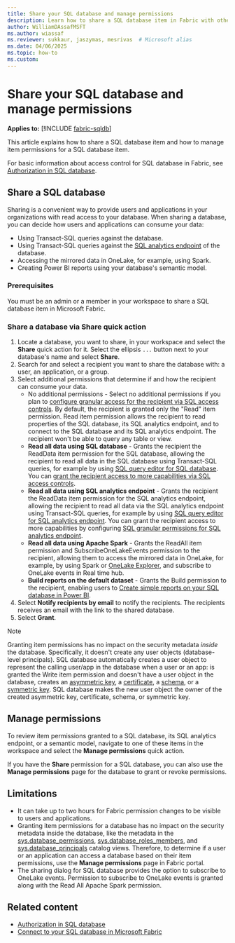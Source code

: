 ```yaml
---
title: Share your SQL database and manage permissions
description: Learn how to share a SQL database item in Fabric with others and manage item permissions.
author: WilliamDAssafMSFT
ms.author: wiassaf
ms.reviewer: sukkaur, jaszymas, mesrivas  # Microsoft alias
ms.date: 04/06/2025
ms.topic: how-to
ms.custom:
---
```

# Share your SQL database and manage permissions

**Applies to:** [!INCLUDE [fabric-sqldb](../includes/applies-to-version/fabric-sqldb.md)]

This article explains how to share a SQL database item and how to manage item permissions for a SQL database item.

For basic information about access control for SQL database in Fabric, see [Authorization in SQL database](authorization.md).

## Share a SQL database

Sharing is a convenient way to provide users and applications in your organizations with read access to your database. When sharing a database, you can decide how users and applications can consume your data:

- Using Transact-SQL queries against the database.
- Using Transact-SQL queries against the [SQL analytics endpoint](../../data-engineering/lakehouse-sql-analytics-endpoint.md) of the database.
- Accessing the mirrored data in OneLake, for example, using Spark.
- Creating Power BI reports using your database's semantic model.

### Prerequisites

You must be an admin or a member in your workspace to share a SQL database item in Microsoft Fabric.

### Share a database via Share quick action

1. Locate a database, you want to share, in your workspace and select the **Share** quick action for it. Select the ellipsis `...` button next to your database's name and select **Share**.
1. Search for and select a recipient you want to share the database with: a user, an application, or a group.
1. Select additional permissions that determine if and how the recipient can consume your data.
    - No additional permissions - Select no additional permissions if you plan to [configure granular access for the recipient via SQL access controls](configure-sql-access-controls.md). By default, the recipient is granted only the "Read" item permission. Read item permission allows the recipient to read properties of the SQL database, its SQL analytics endpoint, and to connect to the SQL database and its SQL analytics endpoint. The recipient won't be able to query any table or view.
    - **Read all data using SQL database** - Grants the recipient the ReadData item permission for the SQL database, allowing the recipient to read all data in the SQL database using Transact-SQL queries, for example by using [SQL query editor for SQL database](query-editor.md). You can [grant the recipient access to more capabilities via SQL access controls](configure-sql-access-controls.md).
    - **Read all data using SQL analytics endpoint** - Grants the recipient the ReadData item permission for the SQL analytics endpoint, allowing the recipient to read all data via the SQL analytics endpoint using Transact-SQL queries, for example by using [SQL query editor for SQL analytics endpoint](query-editor.md). You can grant the recipient access to more capabilities by configuring [SQL granular permissions for SQL analytics endpoint](share-data.md).
    - **Read all data using Apache Spark** - Grants the ReadAll item permission and SubscribeOneLakeEvents permission to the recipient, allowing them to access the mirrored data in OneLake, for example, by using Spark or [OneLake Explorer](../../mirroring/explore-data-directly.md), and subscribe to OneLake events in Real time hub.
    - **Build reports on the default dataset** - Grants the Build permission to the recipient, enabling users to [Create simple reports on your SQL database in Power BI](create-reports.md).
1. Select **Notify recipients by email** to notify the recipients. The recipients receives an email with the link to the shared database.
1. Select **Grant**.

> [!NOTE]
> Granting item permissions has no impact on the security metadata *inside* the database. Specifically, it doesn't create any user objects (database-level principals). SQL database automatically creates a user object to represent the calling user/app in the database when a user or an app: is granted the Write item permission and doesn't have a user object in the database, creates an [asymmetric key](/sql/t-sql/statements/create-asymmetric-key-transact-sql), a [certificate](/sql/t-sql/statements/create-certificate-transact-sql), a [schema](/sql/t-sql/statements/create-schema-transact-sql), or a [symmetric key](/sql/t-sql/statements/create-symmetric-key-transact-sql). SQL database makes the new user object the owner of the created asymmetric key, certificate, schema, or symmetric key.

## Manage permissions

To review item permissions granted to a SQL database, its SQL analytics endpoint, or a semantic model, navigate to one of these items in the workspace and select the **Manage permissions** quick action.

If you have the **Share** permission for a SQL database, you can also use the **Manage permissions** page for the database to grant or revoke permissions.

## Limitations

- It can take up to two hours for Fabric permission changes to be visible to users and applications.
- Granting item permissions for a database has no impact on the security metadata inside the database, like the metadata in the [sys.database_permissions](/sql/relational-databases/system-catalog-views/sys-database-permissions-transact-sql), [sys.database_roles_members](/sql/relational-databases/system-catalog-views/sys-database-permissions-transact-sql), and [sys.database_principals](/sql/relational-databases/system-catalog-views/sys-database-principals-transact-sql) catalog views. Therefore, to determine if a user or an application can access a database based on their item permissions, use the **Manage permissions** page in Fabric portal.
- The sharing dialog for SQL database provides the option to subscribe to OneLake events. Permission to subscribe to OneLake events is granted along with the Read All Apache Spark permission.


## Related content

- [Authorization in SQL database](authorization.md)
- [Connect to your SQL database in Microsoft Fabric](connect.md)
